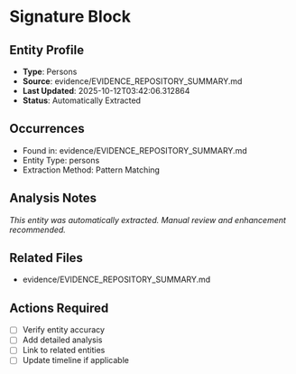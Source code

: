 # Signature Block

## Entity Profile
- **Type**: Persons
- **Source**: evidence/EVIDENCE_REPOSITORY_SUMMARY.md
- **Last Updated**: 2025-10-12T03:42:06.312864
- **Status**: Automatically Extracted

## Occurrences
- Found in: evidence/EVIDENCE_REPOSITORY_SUMMARY.md
- Entity Type: persons
- Extraction Method: Pattern Matching

## Analysis Notes
*This entity was automatically extracted. Manual review and enhancement recommended.*

## Related Files
- evidence/EVIDENCE_REPOSITORY_SUMMARY.md

## Actions Required
- [ ] Verify entity accuracy
- [ ] Add detailed analysis
- [ ] Link to related entities
- [ ] Update timeline if applicable
